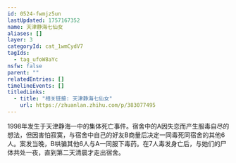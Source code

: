 ```yaml
---
id: 0524-fwmjz5un
lastUpdated: 1757167352
name: 天津静海七仙女
aliases: []
layer: 3
categoryId: cat_1wmCydV7
tagIds:
  - tag_ufoW8aYc
nsfw: false
parent: ""
relatedEntries: []
timelineEvents: []
titledLinks:
  - title: "相关链接: 天津静海七仙女"
    url: https://zhuanlan.zhihu.com/p/383077495
---
```


1998年发生于天津静海一中的集体死亡事件。宿舍中的A因失恋而产生服毒自尽的想法，但因害怕寂寞，与宿舍中自己的好友B商量后决定一同毒死同宿舍的其他6人。案发当晚，B哄骗其他6人与A一同服下毒药。在7人毒发身亡后，与她们的尸体共处一夜，直到第二天清晨才走出宿舍。